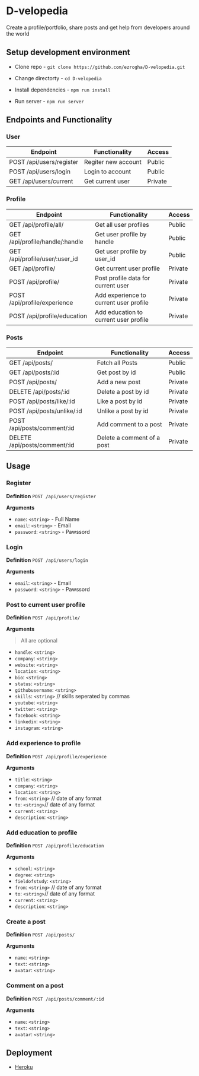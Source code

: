 # D-velopedia
Create a profile/portfolio, share posts and get help from developers around the world

## Setup development environment

- Clone repo - `git clone https://github.com/ezrogha/D-velopedia.git`

- Change directorty - `cd D-velopedia`

- Install dependencies - `npm run install`

- Run server - `npm run server`

## Endpoints and Functionality

### User
| Endpoint                        | Functionality          | Access              |
| ---------                       |---------------         |---------------      |
| POST /api/users/register        | Regiter new account    | Public              |
| POST /api/users/login           | Login to account       | Public              |
| GET /api/users/current          | Get current user       | Private             |


### Profile
| Endpoint                  | Functionality             | Access            |
| ---------                 |---------------            |---------------    |
| GET /api/profile/all/     | Get all user profiles     | Public            |
| GET /api/profile/handle/:handle | Get user profile by handle  | Public            |
| GET /api/profile/user/:user_id | Get user profile by user_id  | Public            |
| GET /api/profile/     | Get current user profile     | Private            |
| POST /api/profile/     | Post profile data for current user  | Private           |
| POST /api/profile/experience    | Add experience to current user profile  | Private           |
| POST /api/profile/education    | Add education to current user profile  | Private           |


### Posts
| Endpoint                        | Functionality          | Access              |
| ---------                       |---------------         |---------------      |
| GET /api/posts/                 | Fetch all Posts        | Public              |
| GET /api/posts/:id              | Get post by id         | Public              |
| POST /api/posts/                | Add a new post         | Private             |
| DELETE /api/posts/:id           | Delete a post by id    | Private             |
| POST /api/posts/like/:id        | Like a post by id      | Private             |
| POST /api/posts/unlike/:id      | Unlike a post by id    | Private             |
| POST /api/posts/comment/:id      | Add comment to a post         | Private             |
| DELETE /api/posts/comment/:id      | Delete a comment of a post         | Private             |


## Usage
### Register

**Definition**
`POST /api/users/register`

**Arguments**
- `name`: `<string>` - Full Name
- `email`: `<string>` - Email
- `password`: `<string>` - Pawssord

### Login

**Definition**
`POST /api/users/login`

**Arguments**
- `email`: `<string>` - Email
- `password`: `<string>` - Pawssord

### Post to current user profile

**Definition**
`POST /api/profile/`

**Arguments**
> All are optional
- `handle`: `<string>`
- `company`: `<string>`
- `website`: `<string>`
- `location`: `<string>`
- `bio`: `<string>`
- `status`: `<string>`
- `githubusername`: `<string>`
- `skills`: `<string>` // skills seperated by commas
- `youtube`: `<string>`
- `twitter`: `<string>`
- `facebook`: `<string>`
- `linkedin`: `<string>`
- `instagram`: `<string>`

### Add experience to profile

**Definition**
`POST /api/profile/experience`

**Arguments**
- `title`: `<string>`
- `company`: `<string>`
- `location`: `<string>`
- `from`: `<string>` // date of any format
- `to`: `<string>`// date of any format
- `current`: `<string>`
- `description`: `<string>`


### Add education to profile

**Definition**
`POST /api/profile/education`

**Arguments**
- `school`: `<string>`
- `degree`: `<string>`
- `fieldofstudy`: `<string>`
- `from`: `<string>` // date of any format
- `to`: `<string>`// date of any format
- `current`: `<string>`
- `description`: `<string>`


### Create a post

**Definition**
`POST /api/posts/`

**Arguments**
- `name`: `<string>`
- `text`: `<string>`
- `avatar`: `<string>`


### Comment on a post

**Definition**
`POST /api/posts/comment/:id`

**Arguments**
- `name`: `<string>`
- `text`: `<string>`
- `avatar`: `<string>`

## Deployment
- [Heroku](https://fast-reef-54862.herokuapp.com/)